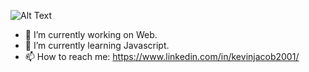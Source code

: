 
![Alt Text]("https://kevinjacob2001.github.io/img.jpg")

- 🔭 I’m currently working on Web.
- 🌱 I’m currently learning Javascript.
- 📫 How to reach me: https://www.linkedin.com/in/kevinjacob2001/


